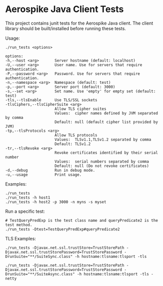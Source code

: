 Aerospike Java Client Tests
===========================

This project contains junit tests for the Aerospike Java client.
The client library should be built/installed before running these tests.
  
Usage:

    ./run_tests <options>

    options:
    -h,--host <arg>       Server hostname (default: localhost)
    -U,--user <arg>       User name. Use for servers that require authentication.
    -P,--password <arg>   Password. Use for servers that require authentication.
    -n,--namespace <arg>  Namespace (default: test)
    -p,--port <arg>       Server port (default: 3000)
    -s,--set <arg>        Set name. Use 'empty' for empty set (default: test)
    -tls,--tlsEnable      Use TLS/SSL sockets
    -tlsCiphers,--tlsCipherSuite <arg>
                          Allow TLS cipher suites
                          Values:  cipher names defined by JVM separated by comma
                          Default: null (default cipher list provided by JVM)
    -tp,--tlsProtocols <arg>
                          Allow TLS protocols
                          Values:  TLSv1.1,TLSv1.2 separated by comma
                          Default: TLSv1.2
    -tr,--tlsRevoke <arg> 
                          Revoke certificates identified by their serial number
                          Values:  serial numbers separated by comma
                          Default: null (Do not revoke certificates)
    -d,--debug            Run in debug mode.
    -u,--usage            Print usage.

Examples:

    ./run_tests 
    ./run_tests -h host1
    ./run_tests -h host2 -p 3000 -n myns -s myset

Run a specific test:

    # TestQueryPredExp is the test class name and queryPredicate2 is the test method.
    ./run_tests -Dtest=TestQueryPredExp#queryPredicate2

TLS Examples:

    ./run_tests -Djavax.net.ssl.trustStore=TrustStorePath -Djavax.net.ssl.trustStorePassword=TrustStorePassword -DrunSuite="**/SuiteSync.class" -h hostname:tlsname:tlsport -tls

    ./run_tests -Djavax.net.ssl.trustStore=TrustStorePath -Djavax.net.ssl.trustStorePassword=TrustStorePassword -DrunSuite="**/SuiteAsync.class" -h hostname:tlsname:tlsport -tls -netty
